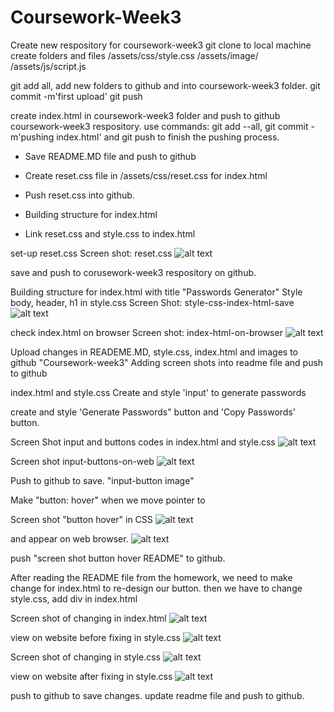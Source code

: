 # Coursework-Week3
Create new respository for coursework-week3
git clone to local machine
create folders and files
/assets/css/style.css
/assets/image/
/assets/js/script.js

git add all, add new folders to github and into coursework-week3 folder.
git commit -m'first upload' 
git push

create index.html in coursework-week3 folder and push to github coursework-week3 respository. 
use commands: git add --all, git commit -m'pushing index.html' and git push to finish the pushing process. 

- Save README.MD file and push to github

- Create reset.css file in /assets/css/reset.css for index.html
- Push reset.css into github. 

- Building structure for index.html 
- Link reset.css and style.css to index.html

set-up reset.css
Screen shot: reset.css
![alt text](https://github.com/AndyNg0712/Coursework-Week3/blob/main/assets/images/reset-css.png?raw=true)

save and push to corusework-week3 respository on github. 

Building structure for index.html with title "Passwords Generator"
Style body, header, h1 in style.css 
Screen Shot: style-css-index-html-save
![alt text](https://github.com/AndyNg0712/Coursework-Week3/blob/main/assets/images/style-css-index-html-save.png?raw=true)

check index.html on browser
Screen shot: index-html-on-browser
![alt text](https://github.com/AndyNg0712/Coursework-Week3/blob/main/assets/images/index-html-on-browser.png?raw=true)

Upload changes in READEME.MD, style.css, index.html and images to github "Coursework-week3" 
Adding screen shots into readme file and push to github

index.html and style.css
Create and style 'input' to generate passwords 

create and style 'Generate Passwords" button and 'Copy Passwords' button. 

Screen Shot input and buttons codes in index.html and style.css
![alt text](https://github.com/AndyNg0712/Coursework-Week3/blob/main/assets/images/input-button.png?raw=true)

Screen shot input-buttons-on-web
![alt text](https://github.com/AndyNg0712/Coursework-Week3/blob/main/assets/images/input-buttons-on-web.png?raw=true)

Push to github to save. "input-button image"

Make "button: hover" when we move pointer to

Screen shot "button hover" in CSS 
![alt text](https://github.com/AndyNg0712/Coursework-Week3/blob/main/assets/images/button-hover-CSS.png?raw=true)

and appear on web browser.
![alt text](https://github.com/AndyNg0712/Coursework-Week3/blob/main/assets/images/button-hover-on-web.png?raw=true)

push "screen shot button hover README" to github.

After reading the README file from the homework, we need to make change for index.html to re-design our button. 
then we have to change style.css, add div in index.html 

Screen shot of changing in index.html 
![alt text](https://github.com/AndyNg0712/Coursework-Week3/blob/main/assets/images/fix-generate-pass-button-html.png?raw=true)

view on website before fixing in style.css
![alt text](https://github.com/AndyNg0712/Coursework-Week3/blob/main/assets/images/view-on-web1.png?raw=true)

Screen shot of changing in style.css
![alt text](https://github.com/AndyNg0712/Coursework-Week3/blob/main/assets/images/fixing-style-css-button.png?raw=true)

view on website after fixing in style.css
![alt text](https://github.com/AndyNg0712/Coursework-Week3/blob/main/assets/images/view-on-web2.png?raw=true)

push to github to save changes. 
update readme file and push to github. 